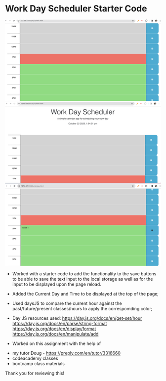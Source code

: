 # Work Day Scheduler Starter Code

![Screenshot 1](./Assets/scr%201.png)
![Screenshot 2](./Assets/scr%202.png)
![Screenshot 3](./Assets/scr%203.png)

* Worked with a starter code to add the functionality to the save buttons to be able to save the text input to the local storage as well as for the input to be displayed upon the page reload.

* Added the Current Day and Time to be displayed at the top of the page;

* Used daysJS to compare the current hour against the past/future/present classes/hours to apply the correspomding color;

* Day JS resources used:
    https://day.js.org/docs/en/get-set/hour
    https://day.js.org/docs/en/parse/string-format
    https://day.js.org/docs/en/display/format
    https://day.js.org/docs/en/manipulate/add

* Worked on this assignment with the help of
- my tutor Doug - https://preply.com/en/tutor/3316660
- codeacademy classes
- bootcamp class materials


Thank you for reviewing this!


